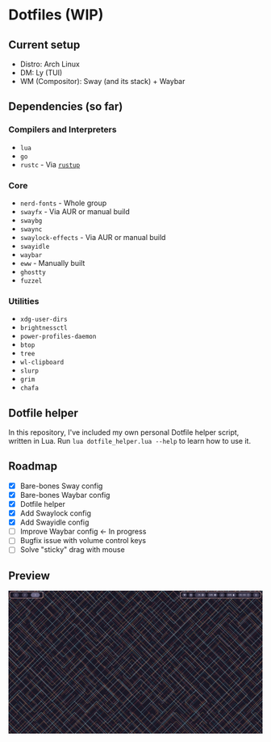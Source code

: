 # Dotfiles (WIP)

## Current setup
- Distro: Arch Linux
- DM: Ly (TUI)
- WM (Compositor): Sway (and its stack) + Waybar

## Dependencies (so far)

### Compilers and Interpreters
- `lua`
- `go`
- `rustc` - Via [`rustup`](https://www.rust-lang.org/learn/get-started)

### Core
- `nerd-fonts` - Whole group
- `swayfx` - Via AUR or manual build
- `swaybg`
- `swaync`
- `swaylock-effects` - Via AUR or manual build
- `swayidle`
- `waybar`
- `eww` - Manually built
- `ghostty`
- `fuzzel`

### Utilities
- `xdg-user-dirs`
- `brightnessctl`
- `power-profiles-daemon`
- `btop`
- `tree`
- `wl-clipboard`
- `slurp`
- `grim`
- `chafa`

## Dotfile helper

In this repository, I've included my own personal Dotfile helper script, written in Lua.
Run `lua dotfile_helper.lua --help` to learn how to use it.

## Roadmap

- [x] Bare-bones Sway config
- [x] Bare-bones Waybar config
- [x] Dotfile helper
- [x] Add Swaylock config
- [x] Add Swayidle config
- [ ] Improve Waybar config <- In progress
- [ ] Bugfix issue with volume control keys
- [ ] Solve "sticky" drag with mouse

## Preview
![Empty workspace](./docs/empty.png)
